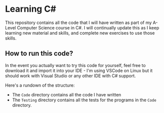 # Learning C#

This repository contains all the code that I will have written as part of my A-Level Computer Science course in C#. I will continually update this as I keep learning new material and skills, and complete new exercises to use those skills.

## How to run this code?
In the event you actually want to try this code for yourself, feel free to download it and import it into your IDE - I'm using VSCode on Linux but it should work with Visual Studio or any other IDE with C# support. 

Here's a rundown of the structure:
- The `Code` directory contains all the code I have written
- The `Testing` directory contains all the tests for the programs in the `Code` directory. 